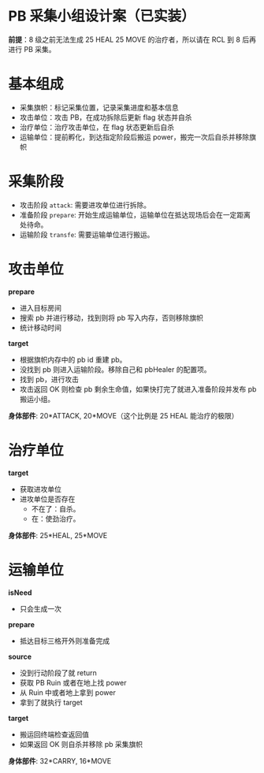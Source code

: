 # PB 采集小组设计案（已实装）

**前提**：8 级之前无法生成 25 HEAL 25 MOVE 的治疗者，所以请在 RCL 到 8 后再进行 PB 采集。

# 基本组成

- 采集旗帜：标记采集位置，记录采集进度和基本信息
- 攻击单位：攻击 PB，在成功拆除后更新 flag 状态并自杀
- 治疗单位：治疗攻击单位，在 flag 状态更新后自杀
- 运输单位：提前孵化，到达指定阶段后搬运 power，搬完一次后自杀并移除旗帜

# 采集阶段

- 攻击阶段 `attack`: 需要进攻单位进行拆除。
- 准备阶段 `prepare`: 开始生成运输单位，运输单位在抵达现场后会在一定距离处待命。
- 运输阶段 `transfe`: 需要运输单位进行搬运。

# 攻击单位

**prepare**

- 进入目标房间
- 搜索 pb 并进行移动，找到则将 pb 写入内存，否则移除旗帜
- 统计移动时间

**target**

- 根据旗帜内存中的 pb id 重建 pb。
- 没找到 pb 则进入运输阶段。移除自己和 pbHealer 的配置项。
- 找到 pb，进行攻击
- 攻击返回 OK 则检查 pb 剩余生命值，如果快打完了就进入准备阶段并发布 pb 搬运小组。

**身体部件**: 20\*ATTACK, 20\*MOVE（这个比例是 25 HEAL 能治疗的极限）

# 治疗单位

**target**

- 获取进攻单位
- 进攻单位是否存在
    - 不在了：自杀。
    - 在：使劲治疗。

**身体部件**: 25\*HEAL, 25\*MOVE

# 运输单位

**isNeed**

- 只会生成一次

**prepare**

- 抵达目标三格开外则准备完成

**source**

- 没到行动阶段了就 return
- 获取 PB Ruin 或者在地上找 power
- 从 Ruin 中或者地上拿到 power
- 拿到了就执行 target

**target**

- 搬运回终端检查返回值
- 如果返回 OK 则自杀并移除 pb 采集旗帜

**身体部件**: 32\*CARRY, 16\*MOVE